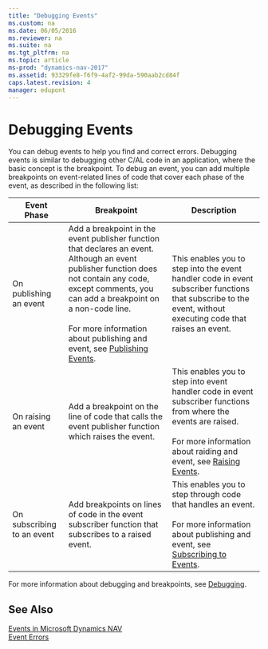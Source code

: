 ```yaml
---
title: "Debugging Events"
ms.custom: na
ms.date: 06/05/2016
ms.reviewer: na
ms.suite: na
ms.tgt_pltfrm: na
ms.topic: article
ms-prod: "dynamics-nav-2017"
ms.assetid: 93329fe8-f6f9-4af2-99da-590aab2cd84f
caps.latest.revision: 4
manager: edupont
---
```

# Debugging Events
You can debug events to help you find and correct errors. Debugging events is similar to debugging other C/AL code in an application, where the basic concept is the breakpoint. To debug an event, you can add multiple breakpoints on event\-related lines of code that cover each phase of the event, as described in the following list:  
  
|Event Phase|Breakpoint|Description|  
|-----------------|----------------|-----------------|  
|On publishing an event|Add a breakpoint in the event publisher function that declares an event. Although an event publisher function does not contain any code, except comments, you can add a breakpoint on a non\-code line.<br /><br /> For more information about publishing and event, see [Publishing Events](Publishing-Events.md).|This enables you to step into the event handler code in event subscriber functions that subscribe to the event, without executing code that raises an event.|  
|On raising an event|Add a breakpoint on the line of code that calls the event publisher function which raises the event.|This enables you to step into event handler code in event subscriber functions from where the events are raised.<br /><br /> For more information about raiding and event, see [Raising Events](Raising-Events.md).|  
|On subscribing to an event|Add breakpoints on lines of code in the event subscriber function that subscribes to a raised event.|This enables you to step through code that handles an event.<br /><br /> For more information about publishing and event, see [Subscribing to Events](Subscribing-to-Events.md).|  
  
 For more information about debugging and breakpoints, see [Debugging](Debugging.md).  
  
## See Also  
 [Events in Microsoft Dynamics NAV](Events-in-Microsoft-Dynamics-NAV.md)   
 [Event Errors](Event-Errors.md)